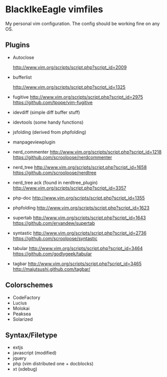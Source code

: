 BlackIkeEagle vimfiles
===

My personal vim configuration.
The config should be working fine on any OS.

Plugins
---

* Autoclose

  http://www.vim.org/scripts/script.php?script_id=2009

* bufferlist

  http://www.vim.org/scripts/script.php?script_id=1325

* fugitive
  http://www.vim.org/scripts/script.php?script_id=2975
  https://github.com/tpope/vim-fugitive
* idevdiff (simple diff buffer stuff)
* idevtools (some handy functions)
* jsfolding (derived from phpfolding)
* manpageviewplugin
* nerd_commenter
  http://www.vim.org/scripts/script.php?script_id=1218
  https://github.com/scrooloose/nerdcommenter
* nerd_tree
  http://www.vim.org/scripts/script.php?script_id=1658
  https://github.com/scrooloose/nerdtree
* nerd_tree ack (found in nerdtree_plugin)
  http://www.vim.org/scripts/script.php?script_id=3357
* php-doc
  http://www.vim.org/scripts/script.php?script_id=1355
* phpfolding
  http://www.vim.org/scripts/script.php?script_id=1623
* supertab
  http://www.vim.org/scripts/script.php?script_id=1643
  https://github.com/ervandew/supertab
* syntastic
  http://www.vim.org/scripts/script.php?script_id=2736
  https://github.com/scrooloose/syntastic
* tabular
  http://www.vim.org/scripts/script.php?script_id=3464
  https://github.com/godlygeek/tabular
* tagbar
  http://www.vim.org/scripts/script.php?script_id=3465
  http://majutsushi.github.com/tagbar/

Colorschemes
---

* CodeFactory
* Lucius
* Molokai
* Peaksea
* Solarized

Syntax/Filetype
---

* extjs
* javascript (modified)
* jquery
* php (vim distributed one + docblocks)
* xt (xdebug)

